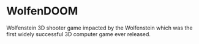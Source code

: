 # WolfenDOOM
Wolfenstein 3D shooter game impacted by the Wolfenstein which was the first widely successful 3D computer game ever released.
